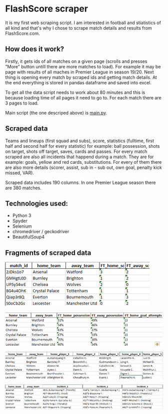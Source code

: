 # FlashScore scraper

It is my first web scraping script. I am interested in football and stiatistics of all kind and that's why I chose to scrape match details and results from FlashScore.com.

## How does it work?
Firstly, it gets ids of all matches on a given page (scrolls and presses "More" button untill there are more matches to load). For example it may be page with results of all maches in Premier League in season 19/20.
Next thing is opening every match by scraped ids and getting match details.
At the end everything is stored in pandas dataframe and saved into excel.

To get all the data script needs to work about 80 minutes and this is because loading time of all pages it need to go to. For each match there are 3 pages to load.

Main script (the one descriped above) is [main.py](../master/main.py).

## Scraped data
Teams and lineups (first squad and subs), score, statistics (fulltime, first half and second half for every statistic) for example: ball possession, shots on target, shots off target, saves, cards and passes.
For every match scraped are also all incidents that happend during a match. They are for example: goals, yellow and red cards, substitutions. For every of them there are also more details (scorer, assist, sub in - sub out, own goal, penalty kick missed, VAR).

Scraped data includes 190 columns. In one Premier League season there are 380 matches.

## Technologies used:
- Python 3
- Spyder
- Selenium
- chromedriver / geckodriver
- BeautifulSoup4

## Fragments of scraped data

<p align="left">
<img src="img/part1.png"/>
</p>
<p align="left">
<img src="img/part2.png"/>
</p>
<p align="left">
<img src="img/part3.png"/>
</p>
<p align="left">
<img src="img/part4.png"/>
</p>
